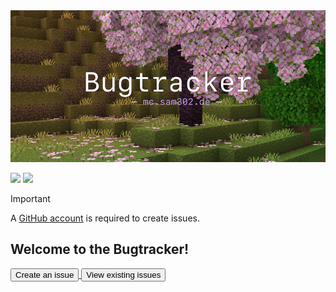 <img src="./meta/banner.png" width="830px">

![][shield-open-issues] ![][shield-closed-issues]

> [!IMPORTANT]
> A [GitHub account][github-create-account] is required to create issues.


## Welcome to the Bugtracker!

<a href="https://github.com/mc-sam302-de/bug-tracker/issues/new"><button>Create an issue</button> </a>
<a href="https://github.com/mc-sam302-de/bug-tracker/issues"><button>View existing issues</button></a>

<!-- Resources -->
[banner]: ./meta/banner.png
[banner-href]: https://github.com/mc-sam302-de/bug-tracker
[shield-open-issues]: https://img.shields.io/github/issues-raw/mc-sam302-de/bug-tracker?style=flat-square&label=Open%20Issues&labelColor=%23313244&color=%23a6e3a1
[shield-closed-issues]: https://img.shields.io/github/issues-closed-raw/mc-sam302-de/bug-tracker?style=flat-square&label=Closed%20Issues&labelColor=%23313244&color=%23f38ba8
[github-create-account]: https://github.com/signup